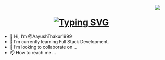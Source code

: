 <a href="https://visitorbadge.io/status?path=https%3A%2F%2Fgithub.com%2FAayushThakur1999">
<img align='right' src="https://api.visitorbadge.io/api/visitors?path=https%3A%2F%2Fgithub.com%2FAayushThakur1999&labelColor=%23697689&countColor=%2337d67a&labelStyle=upper" />
</a>

<h1 align='center'>
  <a href="https://git.io/typing-svg">
    <img src="https://readme-typing-svg.herokuapp.com?font=righteous&weight=600&size=32&duration=4000&pause=500&color=1EF7D8&background=B4FFC900&center=true&vCenter=true&random=false&width=480&height=65&lines=Hi+Buddy%F0%9F%91%8B%F0%9F%8F%BB!!;It's+Aayush+here+%F0%9F%AB%A3;Welcome+to+my+Profile+%F0%9F%99%8F%F0%9F%8F%BB" alt="Typing SVG" />
  </a>
</h1>

- 👋 Hi, I’m @AayushThakur1999
- 🌱 I’m currently learning Full Stack Development.
- 💞️ I’m looking to collaborate on ...
- 📫 How to reach me ...

<!---
AayushThakur1999/AayushThakur1999 is a ✨ special ✨ repository because its `README.md` (this file) appears on your GitHub profile.
You can click the Preview link to take a look at your changes.
--->
